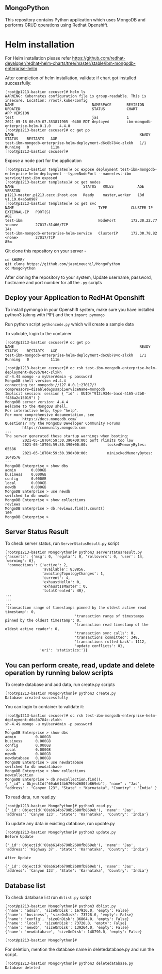 ## MongoPython

This repository contains Python application which uses MongoDB and performs CRUD operations using Redhat Openshift.

# Helm installation

For Helm installation please refer https://github.com/redhat-developer/redhat-helm-charts/tree/master/stable/ibm-mongodb-enterprise-helm

After completion of helm installation, validate if chart got installed successfully:

```
[root@p1213-bastion cecuser]# helm ls
WARNING: Kubernetes configuration file is group-readable. This is insecure. Location: /root/.kube/config
NAME                                    NAMESPACE       REVISION        UPDATED                                 STATUS          CHART                                APP VERSION
test                                    jas             1               2021-05-18 00:59:07.383811905 -0400 EDT deployed        ibm-mongodb-enterprise-helm-0.1.0    4.4.0
[root@p1213-bastion cecuser]# oc get po
NAME                                                          READY   STATUS    RESTARTS   AGE
test-ibm-mongodb-enterprise-helm-deployment-d6c8b784c-zlxkh   1/1     Running   0          111m
[root@p1213-bastion cecuser]#

```

Expose a node port for the application
```
[root@p1213-bastion templates]# oc expose deployment test-ibm-mongodb-enterprise-helm-deployment --type=NodePort --name=test-ibm
service/test-ibm exposed
[root@p1213-bastion templates]# oc get nodes
NAME                                STATUS   ROLES           AGE   VERSION
p1213-master.p1213.cecc.ihost.com   Ready    master,worker   13d   v1.19.0+a5a0987
[root@p1213-bastion templates]# oc get svc
NAME                                       TYPE           CLUSTER-IP       EXTERNAL-IP   PORT(S)                                                                                                     AGE
test-ibm                                   NodePort       172.30.22.77     <none>        27017:31466/TCP                                                                                             14s
test-ibm-mongodb-enterprise-helm-service   ClusterIP      172.30.78.82     <none>        27017/TCP                                                                                                   85m
```

Git clone this repository on your server -

```
cd $HOME/
git clone https://github.com/jasmineuchil/MongoPython
cd MongoPython
```
After cloning the repository to your system, Update username, password, hostname and port number for all the `.py` scripts

## Deploy your Application to RedHAt Openshift


To install pymongo in your Openshift system, make sure you have installed python3 (along with PIP) and then `import pymongo`

Run python script `pythoncode.py` which will create a sample data

To validate, login to the container
```
[root@p1213-bastion cecuser]# oc get po
NAME                                                          READY   STATUS    RESTARTS   AGE
test-ibm-mongodb-enterprise-helm-deployment-d6c8b784c-zlxkh   1/1     Running   0          111m

[root@p1213-bastion cecuser]# oc rsh test-ibm-mongodb-enterprise-helm-deployment-d6c8b784c-zlxkh
sh-4.4$ mongo -u myUserAdmin -p password
MongoDB shell version v4.4.4
connecting to: mongodb://127.0.0.1:27017/?compressors=disabled&gssapiServiceName=mongodb
Implicit session: session { "id" : UUID("912c934e-bacd-4165-a2b8-f486a2c15019") }
MongoDB server version: 4.4.4
Welcome to the MongoDB shell.
For interactive help, type "help".
For more comprehensive documentation, see
        https://docs.mongodb.com/
Questions? Try the MongoDB Developer Community Forums
        https://community.mongodb.com
---
The server generated these startup warnings when booting:
        2021-05-18T04:59:30.390+00:00: Soft rlimits too low
        2021-05-18T04:59:30.390+00:00:         lockedMemoryBytes: 65536
        2021-05-18T04:59:30.390+00:00:         minLockedMemoryBytes: 1048576
---
MongoDB Enterprise > show dbs
admin       0.000GB
business    0.000GB
config      0.000GB
local       0.000GB
newdb       0.000GB
MongoDB Enterprise > use newdb
switched to db newdb
MongoDB Enterprise > show collections
reviews
MongoDB Enterprise > db.reviews.find().count()
100
MongoDB Enterprise >
```
## Server Status Result

To check server status, run `ServerStatusResult.py` script

```
[root@p1213-bastion MongoPython]# python3 serverstatusresult.py
{'asserts': {'msg': 0, 'regular': 0, 'rollovers': 0, 'user': 14, 'warning': 0},
 'connections': {'active': 2,
                 'available': 838856,
                 'awaitingTopologyChanges': 1,
                 'current': 4,
                 'exhaustHello': 0,
                 'exhaustIsMaster': 0,
                 'totalCreated': 40},
...
...
...
'transaction range of timestamps pinned by the oldest active read timestamp': 0,
                                'transaction range of timestamps pinned by the oldest timestamp': 0,
                                'transaction read timestamp of the oldest active reader': 0,
                                'transaction sync calls': 0,
                                'transactions committed': 348,
                                'transactions rolled back': 1112,
                                'update conflicts': 0},
                'uri': 'statistics:'}}
```

## You can perform create, read, update and delete operation by running below scripts

To create database and add data, run create.py scripts
```
[root@p1213-bastion MongoPython]# python3 create.py
Database created successfully
```

You can login to container to validate it:
```
[root@p1213-bastion cecuser]# oc rsh test-ibm-mongodb-enterprise-helm-deployment-d6c8b784c-zlxkh
sh-4.4$ mongo -u myUserAdmin -p password
...
MongoDB Enterprise > show dbs
admin         0.000GB
business      0.000GB
config        0.000GB
local         0.000GB
newdb         0.000GB
newdatabase   0.000GB
MongoDB Enterprise > use newdatabase
switched to db newdatabase
MongoDB Enterprise > show collections
newcollection
MongoDB Enterprise > db.newcollection.find().
{ "_id" : ObjectId("60ab614b6790b2680fb869eb"), "name" : "Jas", "address" : "Canyon 123", "State" : "Karnataka", "Country" : "India" }
```

To read data, run read.py
```
[root@p1213-bastion MongoPython]# python3 read.py
{'_id': ObjectId('60ab614b6790b2680fb869eb'), 'name': 'Jas', 'address': 'Canyon 123', 'State': 'Karnataka', 'Country': 'India'}
```

To update any data in existing database, run update.py
```
[root@p1213-bastion MongoPython]# python3 update.py
Before Update

{'_id': ObjectId('60ab614b6790b2680fb869eb'), 'name': 'Jas', 'address': 'Highway 37', 'State': 'Karnataka', 'Country': 'India'}

After Update

{'_id': ObjectId('60ab614b6790b2680fb869eb'), 'name': 'Jas', 'address': 'Canyon 123', 'State': 'Karnataka', 'Country': 'India'}
```

## Database list

To check database list run `dblist.py` script
```
[root@p1213-bastion MongoPython]# python3 dblist.py
{'name': 'admin', 'sizeOnDisk': 167936.0, 'empty': False}
{'name': 'business', 'sizeOnDisk': 73728.0, 'empty': False}
{'name': 'config', 'sizeOnDisk': 36864.0, 'empty': False}
{'name': 'local', 'sizeOnDisk': 73728.0, 'empty': False}
{'name': 'newdb', 'sizeOnDisk': 139264.0, 'empty': False}
{'name': 'newdatabase', 'sizeOnDisk': 148790.0, 'empty': False}

[root@p1213-bastion MongoPython]#
```


For deletion, mention the database name in deletedatabase.py and run the script.
```
[root@p1213-bastion MongoPython]# python3 deletedatabase.py
Database deleted
```
